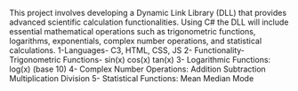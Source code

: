 This project involves developing a Dynamic Link Library (DLL) that provides advanced scientific calculation functionalities. Using C# the DLL will include essential mathematical operations such as trigonometric functions, logarithms, exponentials, complex number operations, and statistical calculations.
1-Languages- C3, HTML, CSS, JS
2- Functionality- Trigonometric Functions- sin(x) cos(x) tan(x)
3- Logarithmic Functions: log(x) (base 10)
4- Complex Number Operations: Addition Subtraction Multiplication Division
5- Statistical Functions: Mean Median Mode
